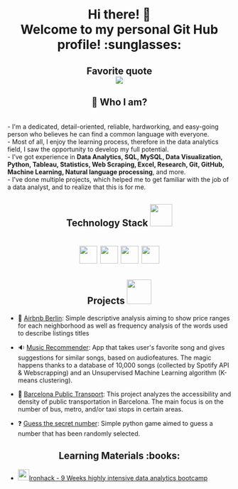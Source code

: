 <h1 align="center">Hi there! 👋 <br />Welcome to my personal Git Hub profile! :sunglasses:</h1>
<h2 align="center">Favorite quote <br /><img src="https://i.ibb.co/XDNrzqN/done-is-better-than-perfect.png" /></h2>
<h2 align="center">🌱 Who I am?</h2>
<p><br />- I'm a dedicated, detail-oriented, reliable, hardworking, and easy-going person who believes he can find a common language with everyone. <br />- Most of all, I enjoy the learning process, therefore in the data analytics field, I saw the opportunity to develop my full potential. <br />- I&rsquo;ve got experience in <strong>Data Analytics, SQL, MySQL, Data Visualization, Python, Tableau, Statistics, Web Scraping, Excel, Research, Git, GitHub, Machine Learning, Natural language processing</strong>, and more. <br />- I've done multiple projects, which helped me to get familiar with the job of a data analyst, and to realize that this is for me.</p>
<h2 align="center">Technology Stack <img src="https://media.giphy.com/media/iDaCeaKrHhUI1I8e2b/giphy.gif" width="50" /></h2>
<h1 align="center"><img src="https://img.shields.io/badge/-Python-3776AB?logo=python&amp;logoColor=white&amp;style=flat" height="40" /> <img src="https://img.shields.io/badge/-Jupyter-F37626?logo=jupyter&amp;logoColor=white&amp;style=flat" height="40" /> <img src="https://img.shields.io/badge/-MySQL-4479A1?logo=mysql&amp;logoColor=white&amp;style=flat" height="40" /> <img src="https://img.shields.io/badge/-Tableau-315F85?logo=tableau&amp;logoColor=white&amp;style=flat" height="40" /></h1>

<h2 align="center">Projects <img src="https://drsreturns.com/wp-content/uploads/drs-special-projects-icon.png" width="55" /></h2>

* :city_sunrise: [Airbnb Berlin](https://github.com/Nikolov-A/Project-Week-5-Your-Own-Project): Simple descriptive analysis aiming to show price ranges for each neighborhood as well as frequency analysis of the words used to describe listings titles

* :sound: [Music Recommender](https://github.com/Nikolov-A/Project-Week-3-Music_Recommender): App that takes user's favorite song and gives suggestions for similar songs, based on audiofeatures. The magic happens thanks to a database of 10,000 songs (collected by Spotify API & Webscrapping) and an Unsupervised Machine Learning algorithm (K-means clustering).

* :bus: [Barcelona Public Transport](https://github.com/Nikolov-A/Project-Week-2-Barcelona): This project analyzes the accessibility and density of public transportation in Barcelona. The main focus is on the number of bus, metro, and/or taxi stops in certain areas.

* :question: [Guess the secret number](https://github.com/Nikolov-A/Project-Week-1-Build-Your-Own-Game): Simple python game aimed to guess a number that has been randomly selected. 

<h2 align="center">Learning Materials :books:</h2>

* <a href="https://github.com/Nikolov-A/Ironhack-Labs"><img src="https://i.ibb.co/kxHq0Jd/Ironhack-Icon-png.png" width="25" />Ironhack - 9 Weeks highly intensive data analytics bootcamp</a>
